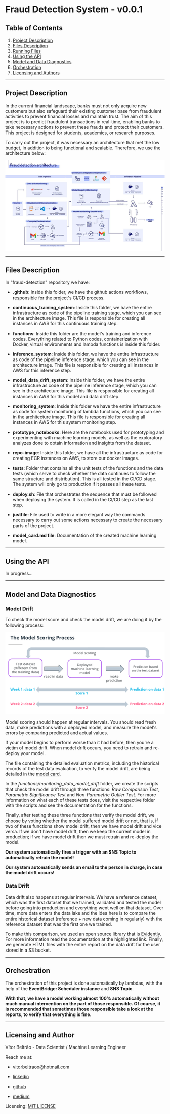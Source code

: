 # Fraud Detection System - v0.0.1

## Table of Contents

1. [Project Description](#description)
2. [Files Description](#files)
3. [Running Files](#running)
4. [Using the API](#api)
5. [Model and Data Diagnostics](#diagnostics)
6. [Orchestration](#orchestration)
7. [Licensing and Authors](#licensingandauthors)
***

## Project Description <a name="description"></a>

In the current financial landscape, banks must not only acquire new customers but also safeguard their existing customer base from fraudulent activities to prevent financial losses and maintain trust. The aim of this project is to predict fraudulent transactions in real-time, enabling banks to take necessary actions to prevent these frauds and protect their customers. This project is designed for students, academics, or research purposes.

To carry out the project, it was necessary an architecture that met the low budget, in addition to being functional and scalable. Therefore, we use the architecture below:

![Fraud Detection Architecture](https://github.com/vitorbeltrao/Pictures/blob/main/fraud_data_architecture.jpg?raw=true)
***

## Files Description <a name="files"></a>

In "fraud-detection" repository we have:

* **.github**: Inside this folder, we have the github actions workflows, responsible for the project's CI/CD process.

* **continuous_training_system**: Inside this folder, we have the entire infrastructure as code of the pipeline training stage, which you can see in the architecture image. This file is responsible for creating all instances in AWS for this continuous training step.

* **functions**: Inside this folder are the model's training and inference codes. Everything related to Python codes, containerization with Docker, virtual environments and lambda functions is inside this folder.

* **inference_system**: Inside this folder, we have the entire infrastructure as code of the pipeline inference stage, which you can see in the architecture image. This file is responsible for creating all instances in AWS for this inference step.

* **model_data_drift_system**: Inside this folder, we have the entire infrastructure as code of the pipeline inference stage, which you can see in the architecture image. This file is responsible for creating all instances in AWS for this model and data drift step.

* **monitoring_system**: Inside this folder we have the entire infrastructure as code for system monitoring of lambda functions, which you can see in the architecture image. This file is responsible for creating all instances in AWS for this system monitoring step.

* **prototype_notebooks**: Here are the notebooks used for prototyping and experimenting with machine learning models, as well as the exploratory analyzes done to obtain information and insights from the dataset.

* **repo-image**: Inside this folder, we have all the infrastructure as code for creating ECR instances on AWS, to store our docker images.

* **tests**: Folder that contains all the unit tests of the functions and the data tests (which serve to check whether the data continues to follow the same structure and distribution). This is all tested in the CI/CD stage. The system will only go to production if it passes all these tests.

* **deploy.sh**: File that orchestrates the sequence that must be followed when deploying the system. It is called in the CI/CD step as the last step.

* **justfile**: File used to write in a more elegant way the commands necessary to carry out some actions necessary to create the necessary parts of the project.

* **model_card.md file**: Documentation of the created machine learning model.
***

## Using the API <a name="api"></a>

In progress...
***

## Model and Data Diagnostics <a name="diagnostics"></a>

### Model Drift

To check the model score and check the model drift, we are doing it by the following process:

![The model scoring process](https://github.com/vitorbeltrao/risk_assessment/blob/main/Images/The_model_scoring_proces.png?raw=true)

Model scoring should happen at regular intervals. You should read fresh data, make predictions with a deployed model, and measure the model's errors by comparing predicted and actual values.

If your model begins to perform worse than it had before, then you're a victim of model drift. When model drift occurs, you need to retrain and re-deploy your model.

The file containing the detailed evaluation metrics, including the historical records of the test data evaluation, to verify the model drift, are being detailed in the [model card](https://github.com/vitorbeltrao/risk_assessment/blob/main/model_card.md).

In the *functions/monitoring_data_model_drift* folder, we create the scripts that check the model drift through three functions: *Raw Comparison Test*, *Parametric Significance Test* and *Non-Parametric Outlier Test*. For more information on what each of these tests does, visit the respective folder with the scripts and see the documentation for the functions.

Finally, after testing these three functions that verify the model drift, we choose by voting whether the model suffered model drift or not, that is, if two of these functions show model drift, then we have model drift and vice versa. If we don't have model drift, then we keep the current model in production; if we have model drift then we must retrain and re-deploy the model. 

**Our system automatically fires a trigger with an SNS Topic to automatically retrain the model!**

**Our system automatically sends an email to the person in charge, in case the model drift occurs!**

### Data Drift

Data drift also happens at regular intervals. We have a reference dataset, which was the first dataset that we trained, validated and tested the model before going into production and everything went well on that dataset. Over time, more data enters the data lake and the idea here is to compare the entire historical dataset (reference + new data coming in regularly) with the reference dataset that was the first one we trained.

To make this comparison, we used an open source library that is [Evidently](https://www.evidentlyai.com/). For more information read the documentation at the highlighted link. Finally, we generate HTML files with the entire report on the data drift for the user stored in a S3 bucket.
***

## Orchestration <a name="orchestration"></a>

The orchestration of this project is done automatically by lambdas, with the help of the **EventBridge: Scheduler instance** and **SNS Topic**.

**With that, we have a model working almost 100% automatically without much manual intervention on the part of those responsible. Of course, it is recommended that sometimes those responsible take a look at the reports, to verify that everything is fine**.
***

## Licensing and Author <a name="licensingandauthors"></a>

Vítor Beltrão - Data Scientist / Machine Learning Engineer

Reach me at: 

- vitorbeltraoo@hotmail.com

- [linkedin](https://www.linkedin.com/in/vitorbeltrao/)

- [github](https://github.com/vitorbeltrao)

- [medium](https://medium.com/@vitorbeltrao300)

Licensing: [MIT LICENSE](https://github.com/vitorbeltrao/fraud-detection/blob/main/LICENSE)
